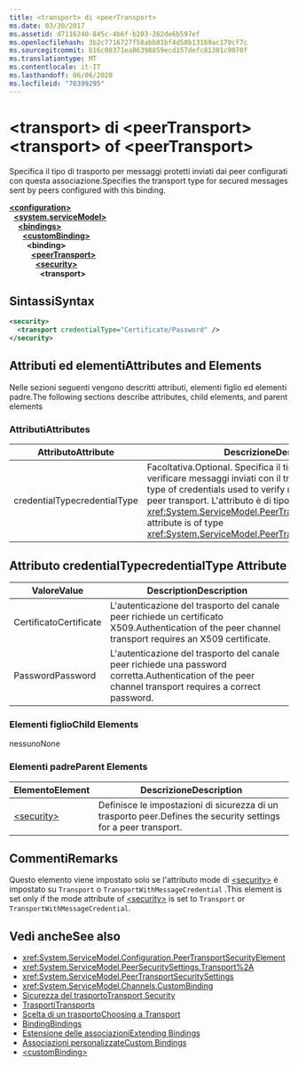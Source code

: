 ```yaml
---
title: <transport> di <peerTransport>
ms.date: 03/30/2017
ms.assetid: d7116240-845c-4b6f-b203-262de6b597ef
ms.openlocfilehash: 3b2c7716727f58abb81bf4d58b13189ac170cf7c
ms.sourcegitcommit: b16c00371ea06398859ecd157defc81301c9070f
ms.translationtype: MT
ms.contentlocale: it-IT
ms.lasthandoff: 06/06/2020
ms.locfileid: "70399295"
---
```

# <a name="transport-of-peertransport"></a><span data-ttu-id="ce290-102">\<transport> di \<peerTransport></span><span class="sxs-lookup"><span data-stu-id="ce290-102">\<transport> of \<peerTransport></span></span>
<span data-ttu-id="ce290-103">Specifica il tipo di trasporto per messaggi protetti inviati dai peer configurati con questa associazione.</span><span class="sxs-lookup"><span data-stu-id="ce290-103">Specifies the transport type for secured messages sent by peers configured with this binding.</span></span>  
  
[**\<configuration>**](../configuration-element.md)\
&nbsp;&nbsp;[**\<system.serviceModel>**](system-servicemodel.md)\
&nbsp;&nbsp;&nbsp;&nbsp;[**\<bindings>**](bindings.md)\
&nbsp;&nbsp;&nbsp;&nbsp;&nbsp;&nbsp;[**\<customBinding>**](custombinding.md)\
&nbsp;&nbsp;&nbsp;&nbsp;&nbsp;&nbsp;&nbsp;&nbsp;**\<binding>**\
&nbsp;&nbsp;&nbsp;&nbsp;&nbsp;&nbsp;&nbsp;&nbsp;&nbsp;&nbsp;[**\<peerTransport>**](peertransport.md)\
&nbsp;&nbsp;&nbsp;&nbsp;&nbsp;&nbsp;&nbsp;&nbsp;&nbsp;&nbsp;&nbsp;&nbsp;[**\<security>**](security-of-peertransport.md)\
&nbsp;&nbsp;&nbsp;&nbsp;&nbsp;&nbsp;&nbsp;&nbsp;&nbsp;&nbsp;&nbsp;&nbsp;&nbsp;&nbsp;**\<transport>**  
  
## <a name="syntax"></a><span data-ttu-id="ce290-104">Sintassi</span><span class="sxs-lookup"><span data-stu-id="ce290-104">Syntax</span></span>  
  
```xml  
<security>
  <transport credentialType="Certificate/Password" />
</security>
```  
  
## <a name="attributes-and-elements"></a><span data-ttu-id="ce290-105">Attributi ed elementi</span><span class="sxs-lookup"><span data-stu-id="ce290-105">Attributes and Elements</span></span>  
 <span data-ttu-id="ce290-106">Nelle sezioni seguenti vengono descritti attributi, elementi figlio ed elementi padre.</span><span class="sxs-lookup"><span data-stu-id="ce290-106">The following sections describe attributes, child elements, and parent elements</span></span>  
  
### <a name="attributes"></a><span data-ttu-id="ce290-107">Attributi</span><span class="sxs-lookup"><span data-stu-id="ce290-107">Attributes</span></span>  
  
|<span data-ttu-id="ce290-108">Attributo</span><span class="sxs-lookup"><span data-stu-id="ce290-108">Attribute</span></span>|<span data-ttu-id="ce290-109">Descrizione</span><span class="sxs-lookup"><span data-stu-id="ce290-109">Description</span></span>|  
|---------------|-----------------|  
|<span data-ttu-id="ce290-110">credentialType</span><span class="sxs-lookup"><span data-stu-id="ce290-110">credentialType</span></span>|<span data-ttu-id="ce290-111">Facoltativa.</span><span class="sxs-lookup"><span data-stu-id="ce290-111">Optional.</span></span> <span data-ttu-id="ce290-112">Specifica il tipo di credenziali usate per verificare messaggi inviati con il trasporto peer.</span><span class="sxs-lookup"><span data-stu-id="ce290-112">Specifies the type of credentials used to verify messages sent with the peer transport.</span></span> <span data-ttu-id="ce290-113">L'attributo è di tipo <xref:System.ServiceModel.PeerTransportCredentialType>.</span><span class="sxs-lookup"><span data-stu-id="ce290-113">This attribute is of type <xref:System.ServiceModel.PeerTransportCredentialType>.</span></span>|  
  
## <a name="credentialtype-attribute"></a><span data-ttu-id="ce290-114">Attributo credentialType</span><span class="sxs-lookup"><span data-stu-id="ce290-114">credentialType Attribute</span></span>  
  
|<span data-ttu-id="ce290-115">Valore</span><span class="sxs-lookup"><span data-stu-id="ce290-115">Value</span></span>|<span data-ttu-id="ce290-116">Description</span><span class="sxs-lookup"><span data-stu-id="ce290-116">Description</span></span>|  
|-----------|-----------------|  
|<span data-ttu-id="ce290-117">Certificato</span><span class="sxs-lookup"><span data-stu-id="ce290-117">Certificate</span></span>|<span data-ttu-id="ce290-118">L'autenticazione del trasporto del canale peer richiede un certificato X509.</span><span class="sxs-lookup"><span data-stu-id="ce290-118">Authentication of the peer channel transport requires an X509 certificate.</span></span>|  
|<span data-ttu-id="ce290-119">Password</span><span class="sxs-lookup"><span data-stu-id="ce290-119">Password</span></span>|<span data-ttu-id="ce290-120">L'autenticazione del trasporto del canale peer richiede una password corretta.</span><span class="sxs-lookup"><span data-stu-id="ce290-120">Authentication of the peer channel transport requires a correct password.</span></span>|  
  
### <a name="child-elements"></a><span data-ttu-id="ce290-121">Elementi figlio</span><span class="sxs-lookup"><span data-stu-id="ce290-121">Child Elements</span></span>  
 <span data-ttu-id="ce290-122">nessuno</span><span class="sxs-lookup"><span data-stu-id="ce290-122">None</span></span>  
  
### <a name="parent-elements"></a><span data-ttu-id="ce290-123">Elementi padre</span><span class="sxs-lookup"><span data-stu-id="ce290-123">Parent Elements</span></span>  
  
|<span data-ttu-id="ce290-124">Elemento</span><span class="sxs-lookup"><span data-stu-id="ce290-124">Element</span></span>|<span data-ttu-id="ce290-125">Descrizione</span><span class="sxs-lookup"><span data-stu-id="ce290-125">Description</span></span>|  
|-------------|-----------------|  
|[\<security>](security-of-peertransport.md)|<span data-ttu-id="ce290-126">Definisce le impostazioni di sicurezza di un trasporto peer.</span><span class="sxs-lookup"><span data-stu-id="ce290-126">Defines the security settings for a peer transport.</span></span>|  
  
## <a name="remarks"></a><span data-ttu-id="ce290-127">Commenti</span><span class="sxs-lookup"><span data-stu-id="ce290-127">Remarks</span></span>  
 <span data-ttu-id="ce290-128">Questo elemento viene impostato solo se l'attributo mode di [\<security>](security-of-peertransport.md) è impostato su `Transport` o `TransportWithMessageCredential` .</span><span class="sxs-lookup"><span data-stu-id="ce290-128">This element is set only if the mode attribute of [\<security>](security-of-peertransport.md) is set to `Transport` or `TransportWithMessageCredential`.</span></span>  
  
## <a name="see-also"></a><span data-ttu-id="ce290-129">Vedi anche</span><span class="sxs-lookup"><span data-stu-id="ce290-129">See also</span></span>

- <xref:System.ServiceModel.Configuration.PeerTransportSecurityElement>
- <xref:System.ServiceModel.PeerSecuritySettings.Transport%2A>
- <xref:System.ServiceModel.PeerTransportSecuritySettings>
- <xref:System.ServiceModel.Channels.CustomBinding>
- [<span data-ttu-id="ce290-130">Sicurezza del trasporto</span><span class="sxs-lookup"><span data-stu-id="ce290-130">Transport Security</span></span>](../../../wcf/feature-details/transport-security.md)
- [<span data-ttu-id="ce290-131">Trasporti</span><span class="sxs-lookup"><span data-stu-id="ce290-131">Transports</span></span>](../../../wcf/feature-details/transports.md)
- [<span data-ttu-id="ce290-132">Scelta di un trasporto</span><span class="sxs-lookup"><span data-stu-id="ce290-132">Choosing a Transport</span></span>](../../../wcf/feature-details/choosing-a-transport.md)
- [<span data-ttu-id="ce290-133">Binding</span><span class="sxs-lookup"><span data-stu-id="ce290-133">Bindings</span></span>](../../../wcf/bindings.md)
- [<span data-ttu-id="ce290-134">Estensione delle associazioni</span><span class="sxs-lookup"><span data-stu-id="ce290-134">Extending Bindings</span></span>](../../../wcf/extending/extending-bindings.md)
- [<span data-ttu-id="ce290-135">Associazioni personalizzate</span><span class="sxs-lookup"><span data-stu-id="ce290-135">Custom Bindings</span></span>](../../../wcf/extending/custom-bindings.md)
- [\<customBinding>](custombinding.md)
